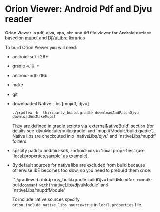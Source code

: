 # Orion Viewer: Android Pdf and Djvu reader

Orion Viewer is pdf, djvu, xps, cbz and tiff file viewer for Android
devices based on
[mupdf](http://mupdf.com/docs/how-to-build-mupdf-for-android) and
[DjVuLibre](https://sourceforge.net/p/djvu/djvulibre-git/ci/master/tree/)
libraries

To build Orion Viewer you will need:

 * android-sdk-r26+
 * gradle 4.10.1+
 * android-ndk-r16b
 * make
 * git

 * downloaded Native Libs [mupdf, djvu]:

    `./gradlew -b  thirdparty_build.gradle downloadAndPatchDjvu downloadAndMakeMupdf`

    They are defined in gradle scripts via 'externalNativeBuild' section
    (for details see 'djvuModule/build.gradle' and 'mupdfModule/build.gradle').
    Native libs are checkouted into 'nativeLibs/djvu' and 'nativeLibs/mupdf' folders.

 * specify path to android-sdk, android-ndk in 'local.properties' (use 'local.properties.sample' as example).

 * By default sources for native libs are excluded from build because otherwise IDE becomes too slow,
 so you need to prebuild them once:

    ``./gradlew -b  thirdparty_build.gradle buildDjvu buildMupdf`
    or
    run `ndk-build` command within `nativeLibs/djvuModule' and `nativeLibs/mupdfModule'

   To include native sources specify `orion.include_native_libs_source=true` in `local.properties` file.